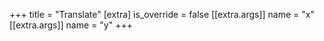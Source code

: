 +++
title = "Translate"
[extra]
is_override = false
[[extra.args]]
name = "x"
[[extra.args]]
name = "y"
+++